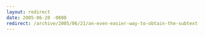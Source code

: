 ```yaml
---
layout: redirect
date: 2005-06-20 -0800
redirect: /archive/2005/06/21/an-even-easier-way-to-obtain-the-subtext-source-code.aspx/
---
```

